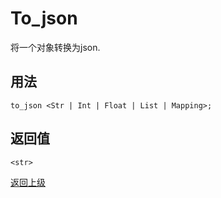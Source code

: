 # To_json

将一个对象转换为json.

## 用法

```
to_json <Str | Int | Float | List | Mapping>;
```

## 返回值

`<str>`


[返回上级](../index.md)